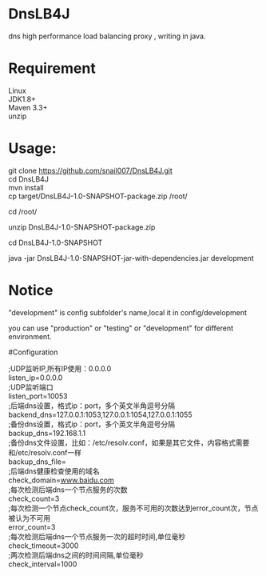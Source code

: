 # DnsLB4J
dns high performance load balancing proxy , writing in java.  
# Requirement
Linux  
JDK1.8+  
Maven 3.3+  
unzip  
# Usage:
git clone https://github.com/snail007/DnsLB4J.git  
cd DnsLB4J  
mvn install  
cp target/DnsLB4J-1.0-SNAPSHOT-package.zip /root/  

cd /root/  

unzip DnsLB4J-1.0-SNAPSHOT-package.zip  

cd DnsLB4J-1.0-SNAPSHOT  

java -jar DnsLB4J-1.0-SNAPSHOT-jar-with-dependencies.jar development  

# Notice

"development" is config subfolder's name,local it in config/development  

you can use "production" or "testing" or "development" for different environment.  

#Configuration

;UDP监听IP,所有IP使用：0.0.0.0  
listen_ip=0.0.0.0  
;UDP监听端口  
listen_port=10053  
;后端dns设置，格式ip：port，多个英文半角逗号分隔  
backend_dns=127.0.0.1:1053,127.0.0.1:1054,127.0.0.1:1055  
;备份dns设置，格式ip：port，多个英文半角逗号分隔  
backup_dns=192.168.1.1  
;备份dns文件设置，比如：/etc/resolv.conf，如果是其它文件，内容格式需要和/etc/resolv.conf一样  
backup_dns_file=  
;后端dns健康检查使用的域名  
check_domain=www.baidu.com  
;每次检测后端dns一个节点服务的次数  
check_count=3  
;每次检测一个节点check_count次，服务不可用的次数达到error_count次，节点被认为不可用  
error_count=3  
;每次检测后端dns一个节点服务一次的超时时间,单位毫秒  
check_timeout=3000  
;两次检测后端dns之间的时间间隔,单位毫秒  
check_interval=1000  
